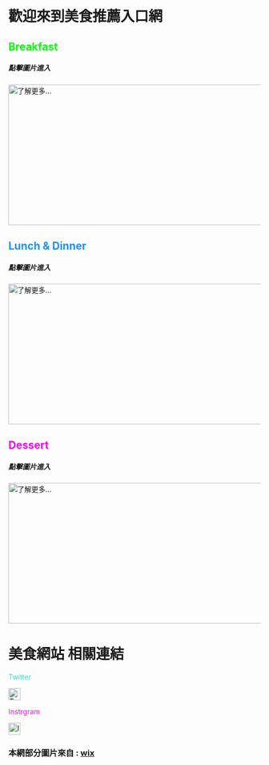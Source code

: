 <html>
  <head>
    <style>
    .green-text {
      color:#00FF00;
    }
    .dodger-blue-text {
      color:#1E90FF;
    }
    .purple-text {
      color:#ff00ff;
    }
    .blue-text{
      color:#33ded3;
    }
    .pink-text{
      color:#f209f5;
    }
    </style>
  </head>

<h1> 歡迎來到美食推薦入口網 </h1><p>



<h2 class="green-text">    Breakfast   </h2>

<h5>點擊圖片進入</h5>
    <a href="https://gary7lu.github.io/Breakfast/">
 <img id="comp-ja6kq5fb3imgimage" style="width: 560px; height: 280px; object-fit: cover;" data-type="image"  src="https://2.bp.blogspot.com/-jljz2UUshRo/XKLFtDMrQMI/AAAAAAAAAWM/xOO-zSwfSCofQApLzc6oRJfaFtj00MQlACLcBGAs/s320/%25E6%2593%25B7%25E5%258F%25961.PNG" title="了解更多..."></a><p>




<h2 class="dodger-blue-text">   Lunch & Dinner   </h2>

<h5>點擊圖片進入</h5>
    <a href="https://gary7lu.github.io/Cuisine/">
 <img id="comp-ja6kq5fb1imgimage" style="width: 560px; height: 280px; object-fit: cover;" data-type="image" src="https://3.bp.blogspot.com/-BdT7TwQurbM/XKLFuIXp_FI/AAAAAAAAAWU/eRMr-iAOBU0_ahMNro_1DYUrBtfb6mc1ACLcBGAs/s320/%25E6%2593%25B7%25E5%258F%25962.PNG" title="了解更多..."></a><p>


<h2 class="purple-text">      Dessert   </h2>

<h5>點擊圖片進入</h5>
    <a href="https://gary7lu.github.io/Dessert/"> 
  <img id="comp-ja6kq5fbimgimage" style="width: 560px; height: 280px; object-fit: cover;" data-type="image" src="https://3.bp.blogspot.com/-yFyMuS74gNk/XKLFuFEwA1I/AAAAAAAAAWQ/XKPIUNp0QJMJAf2lsKoPu1v1eJULP7JGwCLcBGAs/s320/%25E6%2593%25B7%25E5%258F%25963.PNG" title="了解更多..."></a><p>




<h1>    美食網站 相關連結  </h1>

<p class="blue-text">   Twitter   </p>
<a href="https://twitter.com/twitterfood"> 
 <img id="comp-imw36oii1imageimageimage" alt="Twitter Social Icon" data-type="image" src="https://4.bp.blogspot.com/-s1H9_28rDh0/XKLHu1Jg6RI/AAAAAAAAAWk/NYnTyKwJbW8NoH-E2bn0MeCtGp7KazCLwCLcBGAs/s1600/%25E6%2593%25B7%25E5%258F%25964.PNG"     style="width: 24px; height: 24px; "></a><p>


<p class="pink-text">   Instrgram   </p>
<a href ="https://www.instagram.com/love_food/"> 
 <img id="comp-imw36oii0imageimageimage" alt="Instagram Social Icon" data-type="image" src="https://3.bp.blogspot.com/-jYQR2BUbF3c/XKLHvFpCRhI/AAAAAAAAAWo/q_PP03fuktEFjRxwBZ2wX4JZRFxmc5t8ACLcBGAs/s1600/%25E6%2593%25B7%25E5%258F%25965.PNG" style="width: 24px; height: 24px; "></a><p>
 

<h3> 本網部分圖片來自 : <a href="https://www.wix.com/"> wix </a></h3>

